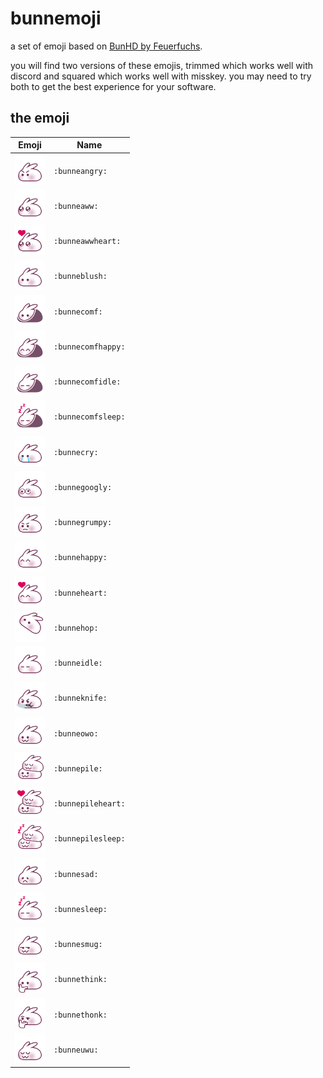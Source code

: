# bunnemoji

a set of emoji based on <a href="https://www.feuerfuchs.dev/en/projects/bunhd-emojis/">BunHD by Feuerfuchs</a>.

you will find two versions of these emojis, trimmed which works well with discord and squared which works well with misskey. you may need to try both to get the best experience for your software.


## the emoji

| Emoji | Name |
| --- | --- |
| <img width="48" height="48" src="https://github.com/bunnegirl/bunnemoji/blob/master/original/bunne/bunneangry.png"> | `:bunneangry:` |
| <img width="48" height="48" src="https://github.com/bunnegirl/bunnemoji/blob/master/original/bunne/bunneaww.png"> | `:bunneaww:` |
| <img width="48" height="48" src="https://github.com/bunnegirl/bunnemoji/blob/master/original/bunne/bunneawwheart.png"> | `:bunneawwheart:` |
| <img width="48" height="48" src="https://github.com/bunnegirl/bunnemoji/blob/master/original/bunne/bunneblush.png"> | `:bunneblush:` |
| <img width="48" height="48" src="https://github.com/bunnegirl/bunnemoji/blob/master/original/bunne/bunnecomf.png"> | `:bunnecomf:` |
| <img width="48" height="48" src="https://github.com/bunnegirl/bunnemoji/blob/master/original/bunne/bunnecomfhappy.png"> | `:bunnecomfhappy:` |
| <img width="48" height="48" src="https://github.com/bunnegirl/bunnemoji/blob/master/original/bunne/bunnecomfidle.png"> | `:bunnecomfidle:` |
| <img width="48" height="48" src="https://github.com/bunnegirl/bunnemoji/blob/master/original/bunne/bunnecomfsleep.png"> | `:bunnecomfsleep:` |
| <img width="48" height="48" src="https://github.com/bunnegirl/bunnemoji/blob/master/original/bunne/bunnecry.png"> | `:bunnecry:` |
| <img width="48" height="48" src="https://github.com/bunnegirl/bunnemoji/blob/master/original/bunne/bunnegoogly.png"> | `:bunnegoogly:` |
| <img width="48" height="48" src="https://github.com/bunnegirl/bunnemoji/blob/master/original/bunne/bunnegrumpy.png"> | `:bunnegrumpy:` |
| <img width="48" height="48" src="https://github.com/bunnegirl/bunnemoji/blob/master/original/bunne/bunnehappy.png"> | `:bunnehappy:` |
| <img width="48" height="48" src="https://github.com/bunnegirl/bunnemoji/blob/master/original/bunne/bunneheart.png"> | `:bunneheart:` |
| <img width="48" height="48" src="https://github.com/bunnegirl/bunnemoji/blob/master/original/bunne/bunnehop.webp"> | `:bunnehop:` |
| <img width="48" height="48" src="https://github.com/bunnegirl/bunnemoji/blob/master/original/bunne/bunneidle.png"> | `:bunneidle:` |
| <img width="48" height="48" src="https://github.com/bunnegirl/bunnemoji/blob/master/original/bunne/bunneknife.png"> | `:bunneknife:` |
| <img width="48" height="48" src="https://github.com/bunnegirl/bunnemoji/blob/master/original/bunne/bunneowo.png"> | `:bunneowo:` |
| <img width="48" height="48" src="https://github.com/bunnegirl/bunnemoji/blob/master/original/bunne/bunnepile.png"> | `:bunnepile:` |
| <img width="48" height="48" src="https://github.com/bunnegirl/bunnemoji/blob/master/original/bunne/bunnepileheart.png"> | `:bunnepileheart:` |
| <img width="48" height="48" src="https://github.com/bunnegirl/bunnemoji/blob/master/original/bunne/bunnepilesleep.png"> | `:bunnepilesleep:` |
| <img width="48" height="48" src="https://github.com/bunnegirl/bunnemoji/blob/master/original/bunne/bunnesad.png"> | `:bunnesad:` |
| <img width="48" height="48" src="https://github.com/bunnegirl/bunnemoji/blob/master/original/bunne/bunnesleep.png"> | `:bunnesleep:` |
| <img width="48" height="48" src="https://github.com/bunnegirl/bunnemoji/blob/master/original/bunne/bunnesmug.png"> | `:bunnesmug:` |
| <img width="48" height="48" src="https://github.com/bunnegirl/bunnemoji/blob/master/original/bunne/bunnethink.png"> | `:bunnethink:` |
| <img width="48" height="48" src="https://github.com/bunnegirl/bunnemoji/blob/master/original/bunne/bunnethonk.png"> | `:bunnethonk:` |
| <img width="48" height="48" src="https://github.com/bunnegirl/bunnemoji/blob/master/original/bunne/bunneuwu.png"> | `:bunneuwu:` |

